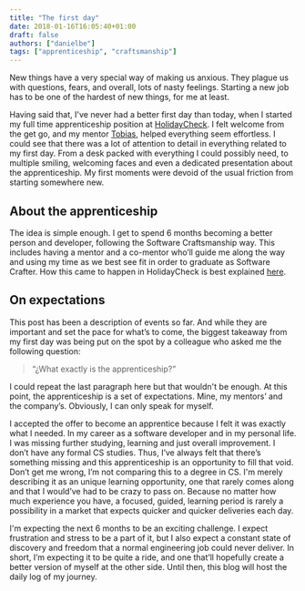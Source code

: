 ```yaml
---
title: "The first day"
date: 2018-01-16T16:05:40+01:00
draft: false
authors: ["danielbe"]
tags: ["apprenticeship", "craftsmanship"]
---
```


New things have a very special way of making us anxious. They plague us with questions, fears, and overall, lots of nasty feelings. Starting a new job has to be one of the hardest of new things, for me at least.

Having said that, I've never had a better first day than today, when I started my full time apprenticeship position at [HolidayCheck](https://www.holidaycheck.de/). I felt welcome from the get go, and my mentor [Tobias](https://twitter.com/tpflug), helped everything seem effortless. I could see that there was a lot of attention to detail in everything related to my first day. From a desk packed with everything I could possibly need, to multiple smiling, welcoming faces and even a dedicated presentation about the apprenticeship. My first moments were devoid of the usual friction from starting somewhere new.

## About the apprenticeship

The idea is simple enough. I get to spend 6 months becoming a better person and developer, following the Software Craftsmanship way. This includes having a mentor and a co-mentor who’ll guide me along the way and using my time as we best see fit in order to graduate as Software Crafter. How this came to happen in HolidayCheck is best explained [here](http://techblog.holidaycheck.com/post/2017/10/05/apprenticeship-at-8thlight).

## On expectations

This post has been a description of events so far. And while they are important and set the pace for what’s to come, the biggest takeaway from my first day was being put on the spot by a colleague who asked me the following question:

> “¿What exactly is the apprenticeship?”

I could repeat the last paragraph here but that wouldn't be enough. At this point, the apprenticeship is a set of expectations. Mine, my mentors’ and the company’s. Obviously, I can only speak for myself.

I accepted the offer to become an apprentice because I felt it was exactly what I needed. In my career as a software developer and in my personal life. I was missing further studying, learning and just overall improvement. I don’t have any formal CS studies. Thus, I’ve always felt that there’s something missing and this apprenticeship is an opportunity to fill that void. Don’t get me wrong, I’m not comparing this to a degree in CS. I'm merely describing it as an unique learning opportunity, one that rarely comes along and that I would’ve had to be crazy to pass on. Because no matter how much experience you have, a focused, guided, learning period is rarely a possibility in a market that expects quicker and quicker deliveries each day.

I'm expecting the next 6 months to be an exciting challenge. I expect frustration and stress to be a part of it, but I also expect a constant state of discovery and freedom that a normal engineering job could never deliver. In short, I’m expecting it to be quite a ride, and one that’ll hopefully create a better version of myself at the other side. Until then, this blog will host the daily log of my journey.
